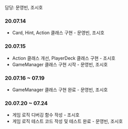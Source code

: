 담당: 문영빈, 조시호

### 20.07.14
- Card, Hint, Action 클래스 구현 - 문영빈, 조시호

### 20.07.15
- Action 클래스 개선, PlayerDeck 클래스 구현 - 조시호
- GameManager 클래스 구현 시작 - 문영빈, 조시호

### 20.07.16 ~ 07.19
- GameManager 클래스 구현 완료 - 문영빈, 조시호

### 20.07.20 ~ 07.24
- 게임 로직 디버깅 함수 작성 - 조시호
- 게임 로직 테스트 코드 작성 및 테스트 완료 - 문영빈, 조시호
